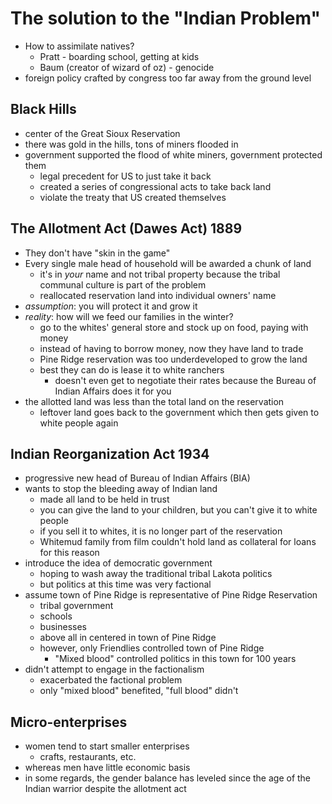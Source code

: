 # The solution to the "Indian Problem"

* How to assimilate natives?
    * Pratt - boarding school, getting at kids
    * Baum (creator of wizard of oz) - genocide
* foreign policy crafted by congress too far away from the ground level

## Black Hills

* center of the Great Sioux Reservation
* there was gold in the hills, tons of miners flooded in
* government supported the flood of white miners, government protected them
    * legal precedent for US to just take it back
    * created a series of congressional acts to take back land
    * violate the treaty that US created themselves

## The Allotment Act (Dawes Act) 1889

* They don't have "skin in the game"
* Every single male head of household will be awarded a chunk of land
    * it's in *your* name and not tribal property because the tribal communal culture is part of the problem
    * reallocated reservation land into individual owners' name
* *assumption*: you will protect it and grow it
* *reality*: how will we feed our families in the winter?
    * go to the whites' general store and stock up on food, paying with money
    * instead of having to borrow money, now they have land to trade
    * Pine Ridge reservation was too underdeveloped to grow the land
    * best they can do is lease it to white ranchers
        * doesn't even get to negotiate their rates because the Bureau of Indian Affairs does it for you
* the allotted land was less than the total land on the reservation
    * leftover land goes back to the government which then gets given to white people again

## Indian Reorganization Act 1934

* progressive new head of Bureau of Indian Affairs (BIA)
* wants to stop the bleeding away of Indian land
    * made all land to be held in trust
    * you can give the land to your children, but you can't give it to white people
    * if you sell it to whites, it is no longer part of the reservation
    * Whitemud family from film couldn't hold land as collateral for loans for this reason
* introduce the idea of democratic government
    * hoping to wash away the traditional tribal Lakota politics
    * but politics at this time was very factional
* assume town of Pine Ridge is representative of Pine Ridge Reservation
    * tribal government
    * schools
    * businesses
    * above all in centered in town of Pine Ridge
    * however, only Friendlies controlled town of Pine Ridge
        * "Mixed blood" controlled politics in this town for 100 years
* didn't attempt to engage in the factionalism
    * exacerbated the factional problem
    * only "mixed blood" benefited, "full blood" didn't

## Micro-enterprises

* women tend to start smaller enterprises
    * crafts, restaurants, etc.
* whereas men have little economic basis
* in some regards, the gender balance has leveled since the age of the Indian warrior despite the allotment act